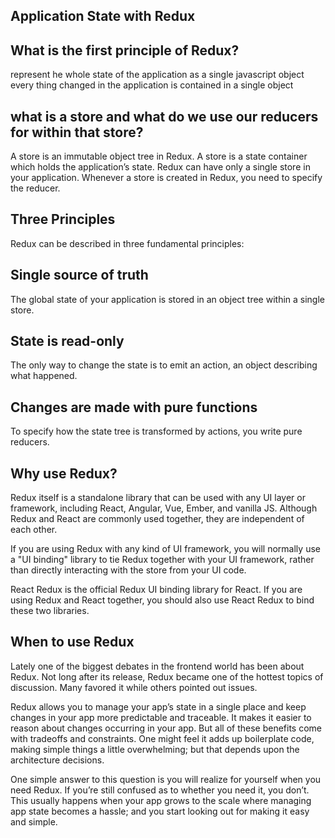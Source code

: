 ## Application State with Redux
## What is the first principle of Redux?
represent he whole state of the application as a single javascript object
every thing changed in the application is contained in a single object
## what is a store and what do we use our reducers for within that store?
A store is an immutable object tree in Redux. A store is a state container which holds the application’s state. Redux can have only a single store in your application. Whenever a store is created in Redux, you need to specify the reducer.
## Three Principles
Redux can be described in three fundamental principles:

 ## Single source of truth
The global state of your application is stored in an object tree within a single store.

## State is read-only
The only way to change the state is to emit an action, an object describing what happened.

## Changes are made with pure functions
To specify how the state tree is transformed by actions, you write pure reducers.
## Why use Redux?
Redux itself is a standalone library that can be used with any UI layer or framework, including React, Angular, Vue, Ember, and vanilla JS. Although Redux and React are commonly used together, they are independent of each other.

If you are using Redux with any kind of UI framework, you will normally use a "UI binding" library to tie Redux together with your UI framework, rather than directly interacting with the store from your UI code.

React Redux is the official Redux UI binding library for React. If you are using Redux and React together, you should also use React Redux to bind these two libraries.


## When to use Redux
Lately one of the biggest debates in the frontend world has been about Redux. Not long after its release, Redux became one of the hottest topics of discussion. Many favored it while others pointed out issues.

Redux allows you to manage your app’s state in a single place and keep changes in your app more predictable and traceable. It makes it easier to reason about changes occurring in your app. But all of these benefits come with tradeoffs and constraints. One might feel it adds up boilerplate code, making simple things a little overwhelming; but that depends upon the architecture decisions.

One simple answer to this question is you will realize for yourself when you need Redux. If you’re still confused as to whether you need it, you don’t. This usually happens when your app grows to the scale where managing app state becomes a hassle; and you start looking out for making it easy and simple.